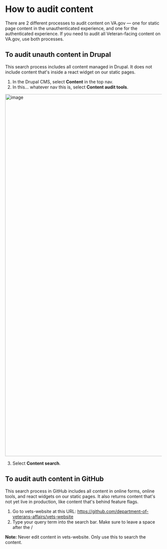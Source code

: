 # How to audit content 

There are 2 different processes to audit content on VA.gov — one for static page content in the unauthenticated experience, and one for the authenticated experience. If you need to audit all Veteran-facing content on VA.gov, use both processes.

## To audit unauth content in Drupal
This search process includes all content managed in Drupal. It does not include content that's inside a react widget on our static pages. 

1. In the Drupal CMS, select **Content** in the top nav.
2. In this... whatever nav this is, select **Content audit tools**.
<img width="1160" alt="image" src="https://github.com/department-of-veterans-affairs/va.gov-team/assets/104158104/1683f477-77f8-4123-9eb4-ab4b185b2fab">

3. Select **Content search**.

## To audit auth content in GitHub
This search process in GitHub includes all content in online forms, online tools, and react widgets on our static pages. It also returns content that's not yet live in production, like content that's behind feature flags. 

1. Go to vets-website at this URL: https://github.com/department-of-veterans-affairs/vets-website
2. Type your query term into the search bar. Make sure to leave a space after the /

**Note:** Never edit content in vets-website. Only use this to search the content.
